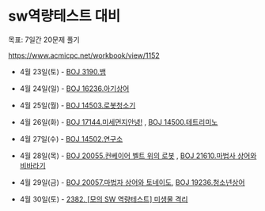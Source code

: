 # sw역량테스트 대비
목표: 7일간 20문제 풀기

https://www.acmicpc.net/workbook/view/1152

- 4월 23일(토) - [BOJ 3190.뱀](https://www.acmicpc.net/problem/3190)
- 4월 24일(일) - [BOJ 16236.아기상어](https://www.acmicpc.net/problem/16236)
- 4월 25일(월) - [BOJ 14503.로봇청소기](https://www.acmicpc.net/problem/14503)
- 4월 26일(화) - [BOJ 17144.미세먼지안녕!](https://www.acmicpc.net/problem/17144) , [BOJ 14500.테트리미노](https://www.acmicpc.net/problem/14500)
          
- 4월 27일(수) - [BOJ 14502.연구소](https://www.acmicpc.net/problem/14502)
- 4월 28일(목) - [BOJ 20055.컨베이어 벨트 위의 로봇](https://www.acmicpc.net/problem/20055) , [BOJ 21610.마법사 상어와 비바라기](https://www.acmicpc.net/problem/21610)

- 4월 29일(금) - [BOJ 20057.마법자 상어와 토네이도](https://www.acmicpc.net/problem/20057), [BOJ 19236.청소년상어](https://www.acmicpc.net/problem/19236)
        
- 4월 30일(토) - [2382. [모의 SW 역량테스트] 미생물 격리](https://swexpertacademy.com/main/solvingProblem/solvingProblem.do)
